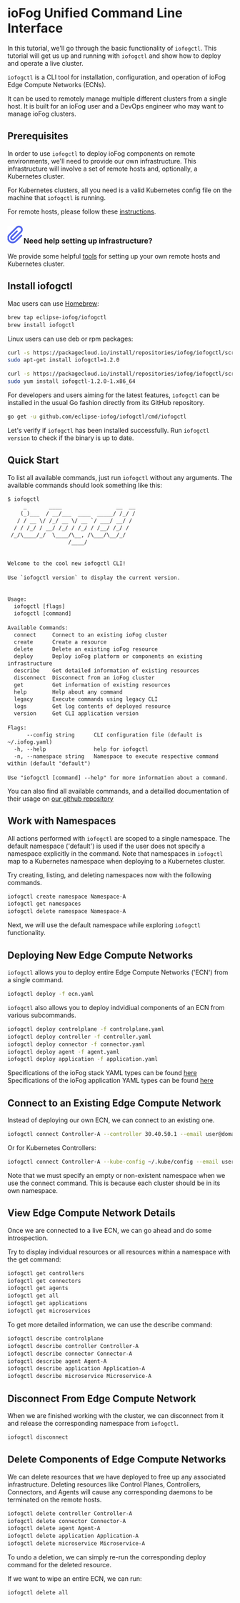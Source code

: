 # ioFog Unified Command Line Interface

In this tutorial, we'll go through the basic functionality of `iofogctl`. This tutorial will get us up and running with `iofogctl` and show how to deploy and operate a live cluster.

`iofogctl` is a CLI tool for installation, configuration, and operation of ioFog Edge Compute Networks (ECNs).

It can be used to remotely manage multiple different clusters from a single host. It is built for an ioFog user and a DevOps engineer who may want to manage ioFog clusters.

## Prerequisites

In order to use `iofogctl` to deploy ioFog components on remote environments, we'll need to provide our own infrastructure. This infrastructure will involve a set of remote hosts and, optionally, a Kubernetes cluster.

For Kubernetes clusters, all you need is a valid Kubernetes config file on the machine that `iofogctl` is running.

For remote hosts, please follow these [instructions](../../remote-deployment/prepare-your-remote-hosts.html).

<aside class="notifications note">
  <h3><img src="/images/icos/ico-note.svg" alt="">Need help setting up infrastructure?</h3>
  <p>We provide some helpful <a href=../platform-tools.html>tools</a> for setting up your own remote hosts and Kubernetes cluster.</p>
</aside>

## Install iofogctl

Mac users can use [Homebrew](https://brew.sh/):

```bash
brew tap eclipse-iofog/iofogctl
brew install iofogctl
```

Linux users can use deb or rpm packages:

```bash
curl -s https://packagecloud.io/install/repositories/iofog/iofogctl/script.deb.sh | sudo bash
sudo apt-get install iofogctl=1.2.0
```

```bash
curl -s https://packagecloud.io/install/repositories/iofog/iofogctl/script.rpm.sh | sudo bash
sudo yum install iofogctl-1.2.0-1.x86_64
```

For developers and users aiming for the latest features, `iofogctl` can be installed in the usual Go fashion directly from its GitHub repository.

```bash
go get -u github.com/eclipse-iofog/iofogctl/cmd/iofogctl
```

Let's verify if `iofogctl` has been installed successfully. Run `iofogctl version` to check if the binary is up to date.

## Quick Start

To list all available commands, just run `iofogctl` without any arguments. The available commands should look something like this:

```console
$ iofogctl
     _       ____                 __  __
    (_)___  / __/___  ____  _____/ /_/ /
   / / __ \/ /_/ __ \/ __ `/ ___/ __/ /
  / / /_/ / __/ /_/ / /_/ / /__/ /_/ /
 /_/\____/_/  \____/\__, /\___/\__/_/
                   /____/


Welcome to the cool new iofogctl CLI!

Use `iofogctl version` to display the current version.


Usage:
  iofogctl [flags]
  iofogctl [command]

Available Commands:
  connect     Connect to an existing ioFog cluster
  create      Create a resource
  delete      Delete an existing ioFog resource
  deploy      Deploy ioFog platform or components on existing infrastructure
  describe    Get detailed information of existing resources
  disconnect  Disconnect from an ioFog cluster
  get         Get information of existing resources
  help        Help about any command
  legacy      Execute commands using legacy CLI
  logs        Get log contents of deployed resource
  version     Get CLI application version

Flags:
      --config string      CLI configuration file (default is ~/.iofog.yaml)
  -h, --help               help for iofogctl
  -n, --namespace string   Namespace to execute respective command within (default "default")

Use "iofogctl [command] --help" for more information about a command.

```

You can also find all available commands, and a detailled documentation of their usage on [our github repository](https://github.com/eclipse-iofog/iofogctl/blob/v1.3.0/docs/md/iofogctl.md)

## Work with Namespaces

All actions performed with `iofogctl` are scoped to a single namespace. The default namespace ('default') is used if the user does not specify a namespace explicitly in the command. Note that namespaces in `iofogctl` map to a Kubernetes namespace when deploying to a Kubernetes cluster.

Try creating, listing, and deleting namespaces now with the following commands.

```bash
iofogctl create namespace Namespace-A
iofogctl get namespaces
iofogctl delete namespace Namespace-A
```

Next, we will use the default namespace while exploring `iofogctl` functionality.

## Deploying New Edge Compute Networks

`iofogctl` allows you to deploy entire Edge Compute Networks ('ECN') from a single command.

```bash
iofogctl deploy -f ecn.yaml
```

`iofogctl` also allows you to deploy indvidiual components of an ECN from various subcommands.

```bash
iofogctl deploy controlplane -f controlplane.yaml
iofogctl deploy controller -f controller.yaml
iofogctl deploy connector -f connector.yaml
iofogctl deploy agent -f agent.yaml
iofogctl deploy application -f application.yaml
```

Specifications of the ioFog stack YAML types can be found [here](../iofogctl/stack-yaml-spec.html)
Specifications of the ioFog application YAML types can be found [here](../iofogctl/application-yaml-spec.html)

## Connect to an Existing Edge Compute Network

Instead of deploying our own ECN, we can connect to an existing one.

```bash
iofogctl connect Controller-A --controller 30.40.50.1 --email user@domain.com --pass h9g84q
```

Or for Kubernetes Controllers:

```bash
iofogctl connect Controller-A --kube-config ~/.kube/config --email user@domain.com --pass h9g84q
```

Note that we must specify an empty or non-existent namespace when we use the connect command. This is because each cluster should be in its own namespace.

## View Edge Compute Network Details

Once we are connected to a live ECN, we can go ahead and do some introspection.

Try to display individual resources or all resources within a namespace with the get command:

```bash
iofogctl get controllers
iofogctl get connectors
iofogctl get agents
iofogctl get all
iofogctl get applications
iofogctl get microservices
```

To get more detailed information, we can use the describe command:

```bash
iofogctl describe controlplane
iofogctl describe controller Controller-A
iofogctl describe connector Connector-A
iofogctl describe agent Agent-A
iofogctl describe application Application-A
iofogctl describe microservice Microservice-A
```

## Disconnect From Edge Compute Network

When we are finished working with the cluster, we can disconnect from it and release the corresponding namespace from `iofogctl`.

```bash
iofogctl disconnect
```

## Delete Components of Edge Compute Networks

We can delete resources that we have deployed to free up any associated infrastructure. Deleting resources like Control Planes, Controllers, Connectors, and Agents will cause any corresponding daemons to be terminated on the remote hosts.

```bash
iofogctl delete controller Controller-A
iofogctl delete connector Connector-A
iofogctl delete agent Agent-A
iofogctl delete application Application-A
iofogctl delete microservice Microservice-A
```

To undo a deletion, we can simply re-run the corresponding deploy command for the deleted resource.

If we want to wipe an entire ECN, we can run:

```bash
iofogctl delete all
```
